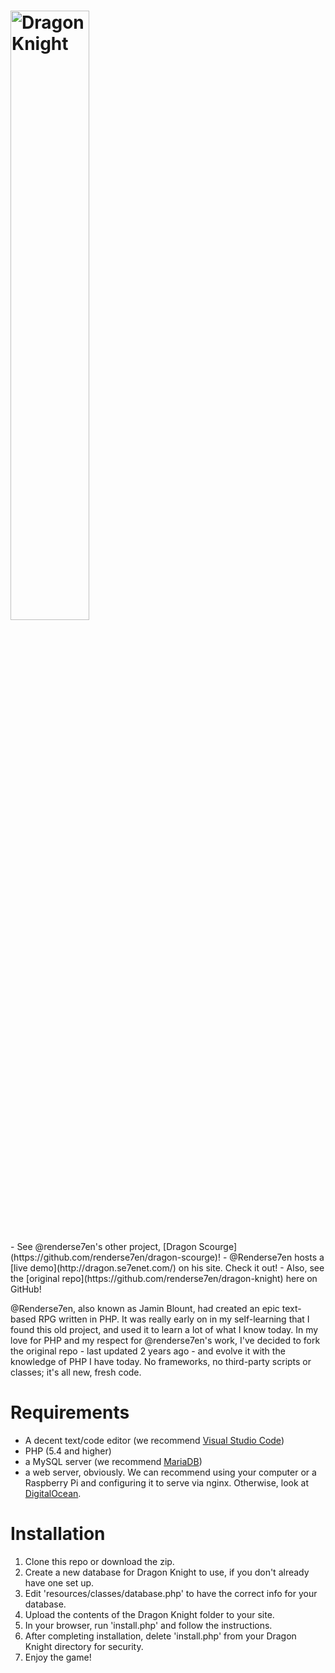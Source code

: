 <h1>
    <img src="https://github.com/splashsky/dragon-knight/blob/master/resources/assets/img/logos/red-black.png" alt="Dragon Knight" width="50%">
</h1>
- See @renderse7en's other project, [Dragon Scourge](https://github.com/renderse7en/dragon-scourge)!
- @Renderse7en hosts a [live demo](http://dragon.se7enet.com/) on his site. Check it out!
- Also, see the [original repo](https://github.com/renderse7en/dragon-knight) here on GitHub!

@Renderse7en, also known as Jamin Blount, had created an epic text-based RPG written in PHP. It was really early on in my self-learning that I found this old project, and used it to learn a lot of what I know today. In my love for PHP and my respect for @renderse7en's work, I've decided to fork the original repo - last updated 2 years ago - and evolve it with the knowledge of PHP I have today. No frameworks, no third-party scripts or classes; it's all new, fresh code.

# Requirements
- A decent text/code editor (we recommend [Visual Studio Code](https://github.com/Microsoft/vscode))
- PHP (5.4 and higher)
- a MySQL server (we recommend [MariaDB](https://mariadb.com))
- a web server, obviously. We can recommend using your computer or a Raspberry Pi and configuring it to serve via nginx. Otherwise, look at [DigitalOcean](https://www.digitalocean.com).

# Installation
1. Clone this repo or download the zip.
2. Create a new database for Dragon Knight to use, if you don't already have one set up.
3. Edit 'resources/classes/database.php' to have the correct info for your database.
4. Upload the contents of the Dragon Knight folder to your site.
5. In your browser, run 'install.php' and follow the instructions.
6. After completing installation, delete 'install.php' from your Dragon Knight directory for security.
7. Enjoy the game!

